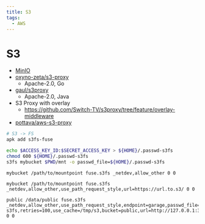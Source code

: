 ```yaml
---
title: S3
tags:
  - AWS
---
```


# S3

- [MinIO](./minio/README.md)
- [oxyno-zeta/s3-proxy](https://github.com/oxyno-zeta/s3-proxy)
  - Apache-2.0, Go
- [gaul/s3proxy](https://github.com/gaul/s3proxy)
  - Apache-2.0, Java
- S3 Proxy with overlay
  - https://github.com/Switch-TV/s3proxy/tree/feature/overlay-middleware
- [pottava/aws-s3-proxy](https://github.com/pottava/aws-s3-proxy)

```bash
# S3 -> FS
apk add s3fs-fuse

echo $ACCESS_KEY_ID:$SECRET_ACCESS_KEY > ${HOME}/.passwd-s3fs
chmod 600 ${HOME}/.passwd-s3fs
s3fs mybucket $PWD/mnt -o passwd_file=${HOME}/.passwd-s3fs
```

```fstab
mybucket /path/to/mountpoint fuse.s3fs _netdev,allow_other 0 0

mybucket /path/to/mountpoint fuse.s3fs _netdev,allow_other,use_path_request_style,url=https://url.to.s3/ 0 0

public /data/public fuse.s3fs _netdev,allow_other,use_path_request_style,endpoint=garage,passwd_file=/etc/secrets/public.passwd-s3fs,retries=100,use_cache=/tmp/s3,bucket=public,url=http://127.0.0.1:3900 0 0
```
